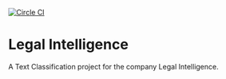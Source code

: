 [![Circle CI](https://circleci.com/gh/kevin91nl/legalintelligence.svg?style=svg)](https://circleci.com/gh/kevin91nl/legalintelligence)

# Legal Intelligence
A Text Classification project for the company Legal Intelligence.
